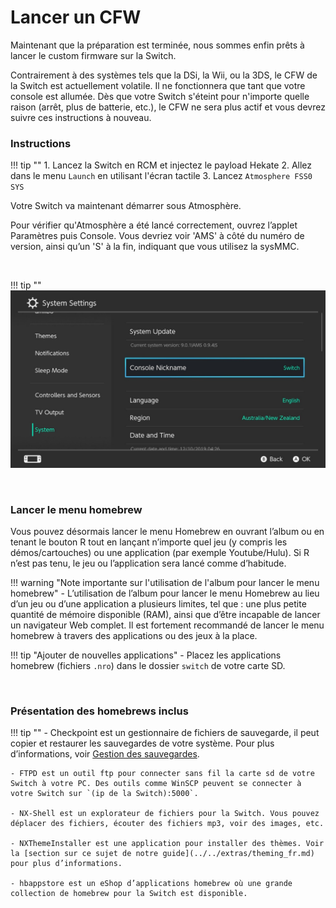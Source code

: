 # Lancer un CFW

Maintenant que la préparation est terminée, nous sommes enfin prêts à lancer le custom firmware sur la Switch.

Contrairement à des systèmes tels que la DSi, la Wii, ou la 3DS, le CFW de la Switch est actuellement volatile. Il ne fonctionnera que tant que votre console est allumée. Dès que votre Switch s'éteint pour n'importe quelle raison (arrêt, plus de batterie, etc.), le CFW ne sera plus actif et vous devrez suivre ces instructions à nouveau.
&nbsp;

### Instructions

!!! tip ""
    1. Lancez la Switch en RCM et injectez le payload Hekate
    2. Allez dans le menu `Launch` en utilisant l'écran tactile
    3. Lancez `Atmosphere FSS0 SYS`

Votre Switch va maintenant démarrer sous Atmosphère.

Pour vérifier qu'Atmosphère a été lancé correctement, ouvrez l’applet Paramètres puis Console. Vous devriez voir 'AMS' à côté du numéro de version, ainsi qu’un 'S' à la fin, indiquant que vous utilisez la sysMMC.

&nbsp;

!!! tip ""
    ![Atmosphere version string](../img/launching_cfw_atmosphere_version_string.jpg)

&nbsp;

### Lancer le menu homebrew

Vous pouvez désormais lancer le menu Homebrew en ouvrant l’album ou en tenant le bouton R tout en lançant n’importe quel jeu (y compris les démos/cartouches) ou une application (par exemple Youtube/Hulu). Si R n’est pas tenu, le jeu ou l’application sera lancé comme d’habitude.
    
!!! warning "Note importante sur l'utilisation de l'album pour lancer le menu homebrew"
    - L’utilisation de l’album pour lancer le menu Homebrew au lieu d’un jeu ou d’une application a plusieurs limites, tel que : une plus petite quantité de mémoire disponible (RAM), ainsi que d’être incapable de lancer un navigateur Web complet. Il est fortement recommandé de lancer le menu homebrew à travers des applications ou des jeux à la place.
    
!!! tip "Ajouter de nouvelles applications"
    - Placez les applications homebrew (fichiers `.nro`) dans le dossier `switch` de votre carte SD.

&nbsp;

### Présentation des homebrews inclus

!!! tip ""
    - Checkpoint est un gestionnaire de fichiers de sauvegarde, il peut copier et restaurer les sauvegardes de votre système. Pour plus d’informations, voir [Gestion des sauvegardes](../../extras/save_management_fr.md).

    - FTPD est un outil ftp pour connecter sans fil la carte sd de votre Switch à votre PC. Des outils comme WinSCP peuvent se connecter à votre Switch sur `(ip de la Switch):5000`.

    - NX-Shell est un explorateur de fichiers pour la Switch. Vous pouvez déplacer des fichiers, écouter des fichiers mp3, voir des images, etc.

    - NXThemeInstaller est une application pour installer des thèmes. Voir la [section sur ce sujet de notre guide](../../extras/theming_fr.md) pour plus d’informations.

    - hbappstore est un eShop d’applications homebrew où une grande collection de homebrew pour la Switch est disponible.
